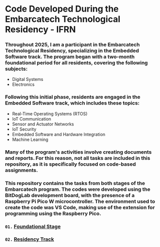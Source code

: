 # Code Developed During the Embarcatech Technological Residency - IFRN

### Throughout 2025, I am a participant in the Embarcatech Technological Residency, specializing in the Embedded Software track. The program began with a two-month foundational period for all residents, covering the following subjects:
- Digital Systems
- Electronics

### Following this initial phase, residents are engaged in the Embedded Software track, which includes these topics:
- Real-Time Operating Systems (RTOS)
- IoT Communication
- Sensor and Actuator Networks
- IoT Security
- Embedded Software and Hardware Integration
- Machine Learning

### Many of the program's activities involve creating documents and reports. For this reason, not all tasks are included in this repository, as it is specifically focused on code-based assignments.

### This repository contains the tasks from both stages of the Embarcatech program. The codes were developed using the BitDogLab development board, with the presence of a Raspberry Pi Pico W microcontroller. The environment used to create the code was VS Code, making use of the extension for programming using the Raspberry Pico.
### `01.` [Foundational Stage](Foundational-Stage)
### `02.` [Residency Track](Residency-Track)
